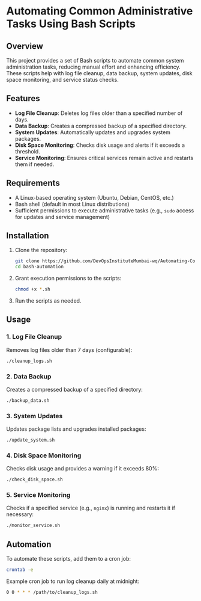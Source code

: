 # Automating Common Administrative Tasks Using Bash Scripts

## Overview
This project provides a set of Bash scripts to automate common system administration tasks, reducing manual effort and enhancing efficiency. These scripts help with log file cleanup, data backup, system updates, disk space monitoring, and service status checks.

## Features
- **Log File Cleanup**: Deletes log files older than a specified number of days.
- **Data Backup**: Creates a compressed backup of a specified directory.
- **System Updates**: Automatically updates and upgrades system packages.
- **Disk Space Monitoring**: Checks disk usage and alerts if it exceeds a threshold.
- **Service Monitoring**: Ensures critical services remain active and restarts them if needed.

## Requirements
- A Linux-based operating system (Ubuntu, Debian, CentOS, etc.)
- Bash shell (default in most Linux distributions)
- Sufficient permissions to execute administrative tasks (e.g., `sudo` access for updates and service management)

## Installation
1. Clone the repository:
   ```bash
   git clone https://github.com/DevOpsInstituteMumbai-wq/Automating-Common-Administrative-Tasks-Using-Bash-Scripts.git
   cd bash-automation
   ```
2. Grant execution permissions to the scripts:
   ```bash
   chmod +x *.sh
   ```
3. Run the scripts as needed.

## Usage
### 1. Log File Cleanup
Removes log files older than 7 days (configurable):
```bash
./cleanup_logs.sh
```

### 2. Data Backup
Creates a compressed backup of a specified directory:
```bash
./backup_data.sh
```

### 3. System Updates
Updates package lists and upgrades installed packages:
```bash
./update_system.sh
```

### 4. Disk Space Monitoring
Checks disk usage and provides a warning if it exceeds 80%:
```bash
./check_disk_space.sh
```

### 5. Service Monitoring
Checks if a specified service (e.g., `nginx`) is running and restarts it if necessary:
```bash
./monitor_service.sh
```

## Automation
To automate these scripts, add them to a cron job:
```bash
crontab -e
```
Example cron job to run log cleanup daily at midnight:
```bash
0 0 * * * /path/to/cleanup_logs.sh
```




